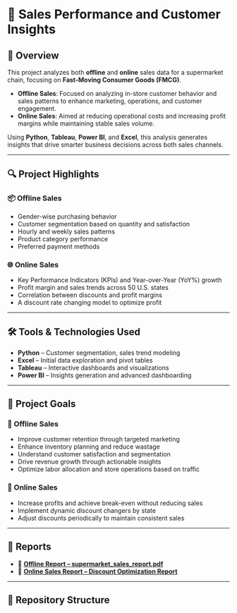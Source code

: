 # 🛒 Sales Performance and Customer Insights

## 📌 Overview
This project analyzes both **offline** and **online** sales data for a supermarket chain, focusing on **Fast-Moving Consumer Goods (FMCG)**.

- **Offline Sales**: Focused on analyzing in-store customer behavior and sales patterns to enhance marketing, operations, and customer engagement.
- **Online Sales**: Aimed at reducing operational costs and increasing profit margins while maintaining stable sales volume.

Using **Python**, **Tableau**, **Power BI**, and **Excel**, this analysis generates insights that drive smarter business decisions across both sales channels.

---

## 🔍 Project Highlights

### 📦 Offline Sales
- Gender-wise purchasing behavior
- Customer segmentation based on quantity and satisfaction
- Hourly and weekly sales patterns
- Product category performance
- Preferred payment methods

### 🌐 Online Sales
- Key Performance Indicators (KPIs) and Year-over-Year (YoY%) growth
- Profit margin and sales trends across 50 U.S. states
- Correlation between discounts and profit margins
- A discount rate changing model to optimize profit

---

## 🛠 Tools & Technologies Used
- **Python** – Customer segmentation, sales trend modeling
- **Excel** – Initial data exploration and pivot tables
- **Tableau** – Interactive dashboards and visualizations
- **Power BI** – Insights generation and advanced dashboarding

---

## 🎯 Project Goals

### 🎯 Offline Sales
- Improve customer retention through targeted marketing
- Enhance inventory planning and reduce wastage
- Understand customer satisfaction and segmentation
- Drive revenue growth through actionable insights
- Optimize labor allocation and store operations based on traffic

### 🎯 Online Sales
- Increase profits and achieve break-even without reducing sales
- Implement dynamic discount changers by state
- Adjust discounts periodically to maintain consistent sales

---

## 📑 Reports

- 📄 **[Offline Report – supermarket_sales_report.pdf](https://github.com/lakshit2508/Omnichannel-Sales-Analysis-/blob/main/Supermarket%20Sales%20Report.pdf)**  
- 📄 **[Online Sales Report – Discount Optimization Report](https://github.com/lakshit2508/Omnichannel-Sales-Analysis-/blob/main/Online%20Sales%20Analysis/Discount%20Optimization%20Report.pdf)**

---

## 📁 Repository Structure

